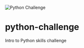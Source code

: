 ![Python Challenge](https://user-images.githubusercontent.com/93561950/159550201-ef21aa17-8962-461f-a92a-cc8b46b08895.png)


# python-challenge
Intro to Python skills challenge
